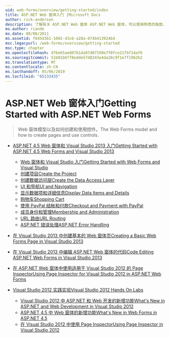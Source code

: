 ```yaml
---
uid: web-forms/overview/getting-started/index
title: ASP.NET Web 窗体入门 |Microsoft Docs
author: rick-anderson
description: 了解有关 ASP.NET Web 窗体 ASP.NET Web 窗体，可以使用熟悉的拖放、 事件驱动模型生成动态网站。 设计图面和 hund...
ms.author: riande
ms.date: 08/08/2011
ms.assetid: f645d3b1-1092-43c6-a28a-074b413924b4
msc.legacyurl: /web-forms/overview/getting-started
msc.type: chapter
ms.openlocfilehash: d76e65ae807b1da97d07199e7f0fce21fbf14af6
ms.sourcegitcommit: 51b01b6ff8edde57d8243e4da28c9f1e7f1962b2
ms.translationtype: MT
ms.contentlocale: zh-CN
ms.lasthandoff: 05/06/2019
ms.locfileid: "65133435"
---
```

# <a name="getting-started-with-aspnet-web-forms"></a><span data-ttu-id="d4f38-104">ASP.NET Web 窗体入门</span><span class="sxs-lookup"><span data-stu-id="d4f38-104">Getting Started with ASP.NET Web Forms</span></span>

> <span data-ttu-id="d4f38-105">Web 窗体模型以及如何创建和使用控件。</span><span class="sxs-lookup"><span data-stu-id="d4f38-105">The Web Forms model and how to create pages and use controls.</span></span>

- [<span data-ttu-id="d4f38-106">ASP.NET 4.5 Web 窗体和 Visual Studio 2013 入门</span><span class="sxs-lookup"><span data-stu-id="d4f38-106">Getting Started with ASP.NET 4.5 Web Forms and Visual Studio 2013</span></span>](getting-started-with-aspnet-45-web-forms/index.md)

    - [<span data-ttu-id="d4f38-107">Web 窗体和 Visual Studio 入门</span><span class="sxs-lookup"><span data-stu-id="d4f38-107">Getting Started with Web Forms and Visual Studio</span></span>](getting-started-with-aspnet-45-web-forms/introduction-and-overview.md)
    - [<span data-ttu-id="d4f38-108">创建项目</span><span class="sxs-lookup"><span data-stu-id="d4f38-108">Create the Project</span></span>](getting-started-with-aspnet-45-web-forms/create-the-project.md)
    - [<span data-ttu-id="d4f38-109">创建数据访问层</span><span class="sxs-lookup"><span data-stu-id="d4f38-109">Create the Data Access Layer</span></span>](getting-started-with-aspnet-45-web-forms/create_the_data_access_layer.md)
    - [<span data-ttu-id="d4f38-110">UI 和导航</span><span class="sxs-lookup"><span data-stu-id="d4f38-110">UI and Navigation</span></span>](getting-started-with-aspnet-45-web-forms/ui_and_navigation.md)
    - [<span data-ttu-id="d4f38-111">显示数据项和详细信息</span><span class="sxs-lookup"><span data-stu-id="d4f38-111">Display Data Items and Details</span></span>](getting-started-with-aspnet-45-web-forms/display_data_items_and_details.md)
    - [<span data-ttu-id="d4f38-112">购物车</span><span class="sxs-lookup"><span data-stu-id="d4f38-112">Shopping Cart</span></span>](getting-started-with-aspnet-45-web-forms/shopping-cart.md)
    - [<span data-ttu-id="d4f38-113">使用 PayPal 结帐和付款</span><span class="sxs-lookup"><span data-stu-id="d4f38-113">Checkout and Payment with PayPal</span></span>](getting-started-with-aspnet-45-web-forms/checkout-and-payment-with-paypal.md)
    - [<span data-ttu-id="d4f38-114">成员身份和管理</span><span class="sxs-lookup"><span data-stu-id="d4f38-114">Membership and Administration</span></span>](getting-started-with-aspnet-45-web-forms/membership-and-administration.md)
    - [<span data-ttu-id="d4f38-115">URL 路由</span><span class="sxs-lookup"><span data-stu-id="d4f38-115">URL Routing</span></span>](getting-started-with-aspnet-45-web-forms/url-routing.md)
    - [<span data-ttu-id="d4f38-116">ASP.NET 错误处理</span><span class="sxs-lookup"><span data-stu-id="d4f38-116">ASP.NET Error Handling</span></span>](getting-started-with-aspnet-45-web-forms/aspnet-error-handling.md)
- [<span data-ttu-id="d4f38-117">在 Visual Studio 2013 中创建基本的 Web 窗体页</span><span class="sxs-lookup"><span data-stu-id="d4f38-117">Creating a Basic Web Forms Page in Visual Studio 2013</span></span>](creating-a-basic-web-forms-page.md)
- [<span data-ttu-id="d4f38-118">在 Visual Studio 2013 中编辑 ASP.NET Web 窗体的代码</span><span class="sxs-lookup"><span data-stu-id="d4f38-118">Code Editing ASP.NET Web Forms in Visual Studio 2013</span></span>](code-editing-in-web-forms-pages.md)
- [<span data-ttu-id="d4f38-119">在 ASP.NET Web 窗体中使用适用于 Visual Studio 2012 的 Page Inspector</span><span class="sxs-lookup"><span data-stu-id="d4f38-119">Using Page Inspector for Visual Studio 2012 in ASP.NET Web Forms</span></span>](using-page-inspector-in-a-visual-studio-11-beta-web-forms-project.md)
- [<span data-ttu-id="d4f38-120">Visual Studio 2012 实践实验</span><span class="sxs-lookup"><span data-stu-id="d4f38-120">Visual Studio 2012 Hands On Labs</span></span>](hands-on-labs/index.md)

    - [<span data-ttu-id="d4f38-121">Visual Studio 2012 中 ASP.NET 和 Web 开发的新增功能</span><span class="sxs-lookup"><span data-stu-id="d4f38-121">What's New in ASP.NET and Web Development in Visual Studio 2012</span></span>](hands-on-labs/whats-new-in-aspnet-and-web-development-in-visual-studio-2012.md)
    - [<span data-ttu-id="d4f38-122">ASP.NET 4.5 中 Web 窗体的新增功能</span><span class="sxs-lookup"><span data-stu-id="d4f38-122">What's New in Web Forms in ASP.NET 4.5</span></span>](hands-on-labs/whats-new-in-web-forms-in-aspnet-45.md)
    - [<span data-ttu-id="d4f38-123">在 Visual Studio 2012 中使用 Page Inspector</span><span class="sxs-lookup"><span data-stu-id="d4f38-123">Using Page Inspector in Visual Studio 2012</span></span>](hands-on-labs/using-page-inspector-in-visual-studio-2012.md)
